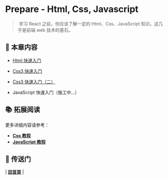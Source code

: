 # Prepare - Html, Css, Javascript

> ​ 学习 React 之前，你应该了解一定的 Html、Css、JavaScript 知识。这几乎是前端 web 技术的基石。

## :book: 本章内容

- [Html 快速入门](https://github.com/dunwu/frontend-tutorial/blob/master/docs/prepare/html.md)

- [Css3 快速入门](https://github.com/dunwu/frontend-tutorial/blob/master/docs/prepare/css3-quickstart.md)

- [Css3 快速入门（二）](https://github.com/dunwu/frontend-tutorial/blob/master/docs/prepare/css3-quickstart2.md)

- JavaScript 快速入门（施工中...）

## :books: 拓展阅读

更多详细内容请参考：

- [**Css 教程**](https://dunwu.gitbooks.io/css-notes/content/)
- [**JavaScript 教程**](https://dunwu.gitbooks.io/js-notes/content/)

## :door: 传送门

| [**回首頁**](https://github.com/dunwu/frontend-tutorial/tree/master/docs) |
